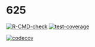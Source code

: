 # 625
 <!-- badges: start -->
  [![R-CMD-check](https://github.com/FayeFang17/625/workflows/R-CMD-check/badge.svg)](https://github.com/FayeFang17/625/actions)
  [![test-coverage](https://github.com/ninapomelo/MLR/actions/workflows/test-coverage.yaml/badge.svg)](https://github.com/ninapomelo/MLR/actions/workflows/test-coverage.yaml)

 [![codecov](https://codecov.io/gh/ninapomelo/MLR/branch/main/graph/badge.svg?token=G2Y14R6DG5)](https://codecov.io/gh/ninapomelo/MLR)

  
  <!-- badges: end -->
 
 
